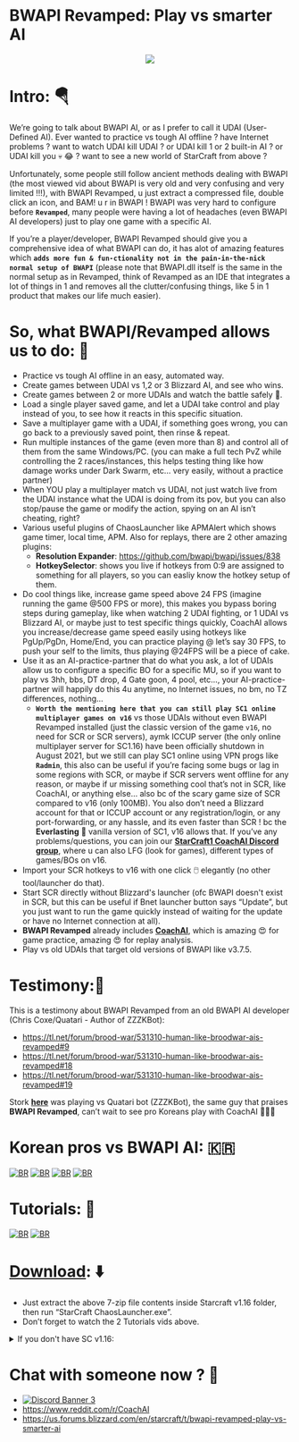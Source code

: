 # BWAPI Revamped: Play vs smarter AI
<p align="center">
<img src="https://preview.redd.it/awj4rlb2hu881.png?width=315&format=png&auto=webp&s=45ba07acb12df97cb22c45473f8fa35f5ee7fd23"></p>
<!-- ![BR2](https://preview.redd.it/fzjosx9l38481.png?width=1057&format=png&auto=webp&s=0dcf5bf3153e0db292e371e7fbbf1fa82814d8fa) -->
<!-- ![BR3](https://preview.redd.it/747us4wm38481.png?width=650&format=png&auto=webp&s=169b4dc2a730b2a34d28db120c1ee782261c75f5) -->

# Intro: :parachute:
We’re going to talk about BWAPI AI, or as I prefer to call it UDAI (User-Defined AI). Ever wanted to practice vs tough AI offline ? have Internet problems ? want to watch UDAI kill UDAI ? or UDAI kill 1 or 2 built-in AI ? or UDAI kill you :skull: :joy: ? want to see a new world of StarCraft from above ?

Unfortunately, some people still follow ancient methods dealing with BWAPI (the most viewed vid about BWAPI is very old and very confusing and very limited !!!), with BWAPI Revamped, u just extract a compressed file, double click an icon, and BAM! u r in BWAPI !
BWAPI was very hard to configure before **`Revamped`**, many people were having a lot of headaches (even BWAPI AI developers) just to play one game with a specific AI.

If you’re a player/developer, BWAPI Revamped should give you a comprehensive idea of what BWAPI can do, it has alot of amazing features which **`adds more fun & fun-ctionality not in the pain-in-the-nick normal setup of BWAPI`** (please note that BWAPI.dll itself is the same in the normal setup as in Revamped, think of Revamped as an IDE that integrates a lot of things in 1 and removes all the clutter/confusing things, like 5 in 1 product that makes our life much easier).

# So, what BWAPI/Revamped allows us to do: :rocket:
- Practice vs tough AI offline in an easy, automated way.
- Create games between UDAI vs 1,2 or 3 Blizzard AI, and see who wins.
- Create games between 2 or more UDAIs and watch the battle safely :popcorn:.
- Load a single player saved game, and let a UDAI take control and play instead of you, to see how it reacts in this specific situation.
- Save a multiplayer game with a UDAI, if something goes wrong, you can go back to a previously saved point, then rinse &amp; repeat.
- Run multiple instances of the game (even more than 8) and control all of them from the same Windows/PC. (you can make a full tech PvZ while controlling the 2 races/instances, this helps testing thing like how damage works under Dark Swarm, etc… very easily, without a practice partner)
- When YOU play a multiplayer match vs UDAI, not just watch live from the UDAI instance what the UDAI is doing from its pov, but you can also stop/pause the game or modify the action, spying on an AI isn’t cheating, right?
- Various useful plugins of ChaosLauncher like APMAlert which shows game timer, local time, APM. Also for replays, there are 2 other amazing plugins:
  - **Resolution Expander**: https://github.com/bwapi/bwapi/issues/838
  - **HotkeySelector**: shows you live if hotkeys from 0:9 are assigned to something for all players, so you can easliy know the hotkey setup of them.
- Do cool things like, increase game speed above 24 FPS (imagine running the game @500 FPS or more), this makes you bypass boring steps during gameplay, like when watching 2 UDAI fighting, or 1 UDAI vs Blizzard AI, or maybe just to test specific things quickly, CoachAI allows you increase/decrease game speed easily using hotkeys like PgUp/PgDn, Home/End, you can practice playing @ let’s say 30 FPS, to push your self to the limits, thus playing @24FPS will be a piece of cake.
- Use it as an AI-practice-partner that do what you ask, a lot of UDAIs allow us to configure a specific BO for a specific MU, so if you want to play vs 3hh, bbs, DT drop, 4 Gate goon, 4 pool, etc…, your AI-practice-partner will happily do this 4u anytime, no Internet issues, no bm, no TZ differences, nothing…
  - **`Worth the mentioning here that you can still play SC1 online multiplayer games on v16`** vs those UDAIs without even BWAPI Revamped installed (just the classic version of the game `v16`, no need for SCR or SCR servers), aymk ICCUP server (the only online multiplayer server for SC1.16) have been officially shutdown in August 2021, but we still can play SC1 online using VPN progs like **`Radmin`**, this also can be useful if you’re facing some bugs or lag in some regions with SCR, or maybe if SCR servers went offline for any reason, or maybe if ur missing something cool that’s not in SCR, like CoachAI, or anything else… also bc of the scary game size of SCR compared to v16 (only 100MB). You also don’t need a Blizzard account for that or ICCUP account or any registration/login, or any port-forwarding, or any hassle, and its even faster than SCR ! bc the **Everlasting** 🌌 vanilla version of SC1, v16 allows that. If you’ve any problems/questions, you can join our [**StarCraft1 CoachAI Discord group**](https://discord.gg/F3Ds69M), where u can also LFG (look for games), different types of games/BOs on v16.
- Import your SCR hotkeys to v16 with one click 🖱️ elegantly (no other tool/launcher do that).
- Start SCR directly without Blizzard's launcher (ofc BWAPI doesn't exist in SCR, but this can be useful if Bnet launcher button says “Update”, but you just want to run the game quickly instead of waiting for the update or have no Internet connection at all).
- **BWAPI Revamped** already includes [**CoachAI**](https://github.com/captain-majid/CoachAI), which is amazing :heart_eyes: for game practice, amazing :heart_eyes: for replay analysis.
- Play vs old UDAIs that target old versions of BWAPI like v3.7.5.

# Testimony:🏅
This is a testimony about BWAPI Revamped from an old BWAPI AI developer (Chris Coxe/Quatari - Author of ZZZKBot):
- https://tl.net/forum/brood-war/531310-human-like-broodwar-ais-revamped#9
- https://tl.net/forum/brood-war/531310-human-like-broodwar-ais-revamped#18
- https://tl.net/forum/brood-war/531310-human-like-broodwar-ais-revamped#19

Stork [**here**](https://youtu.be/nOR70jmPu5I?t=94) was playing vs Quatari bot (ZZZKBot), the same guy that praises **BWAPI Revamped**, can’t wait to see pro Koreans play with CoachAI :rainbow::partying_face::yum:
# Korean pros vs BWAPI AI: 🇰🇷
[![BR](https://img.youtube.com/vi/pFoqnqxgvYc/maxresdefault.jpg)](http://www.youtube.com/watch?v=pFoqnqxgvYc)
[![BR](https://img.youtube.com/vi/jzVfYSkqeBI/maxresdefault.jpg)](http://www.youtube.com/watch?v=jzVfYSkqeBI)
[![BR](https://img.youtube.com/vi/V_YTp2lGJ_I/maxresdefault.jpg)](http://www.youtube.com/watch?v=V_YTp2lGJ_I)
[![BR](https://img.youtube.com/vi/nOR70jmPu5I/maxresdefault.jpg)](http://www.youtube.com/watch?v=nOR70jmPu5I)

# Tutorials: :flashlight:
[![BR](https://img.youtube.com/vi/vmKHsCGFMa0/maxresdefault.jpg)](http://www.youtube.com/watch?v=vmKHsCGFMa0)
[![BR](https://img.youtube.com/vi/eFTxQG2KcV4/maxresdefault.jpg)](http://www.youtube.com/watch?v=eFTxQG2KcV4)

# [Download](https://github.com/captain-majid/CoachAI/releases/download/v4.27/BWAPI.Revamped.7z): :arrow_down:
- Just extract the above 7-zip file contents inside Starcraft v1.16 folder, then run “StarCraft ChaosLauncher.exe”.
- Don’t forget to watch the 2 Tutorials vids above.
<details><summary>If you don't have SC v1.16:</summary>

- A mini ver can still be downloaded from ICCUP [here](http://files.theabyss.ru/sc/starcraft.zip).
- A full version [here](http://www.staredit.net/topic/17625/).
</details>

# Chat with someone now ? :speech_balloon:
- [![Discord Banner 3](https://discordapp.com/api/guilds/629001720336482324/widget.png?style=banner3)](https://discord.gg/F3Ds69M)
- https://www.reddit.com/r/CoachAI
- https://us.forums.blizzard.com/en/starcraft/t/bwapi-revamped-play-vs-smarter-ai
